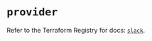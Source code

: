 # `provider`

Refer to the Terraform Registry for docs: [`slack`](https://registry.terraform.io/providers/pablovarela/slack/1.2.2/docs).
